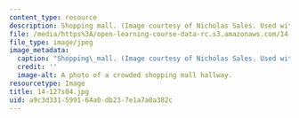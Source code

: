 ```yaml
---
content_type: resource
description: Shopping mall. (Image courtesy of Nicholas Sales. Used with permission.)
file: /media/https%3A/open-learning-course-data-rc.s3.amazonaws.com/14-127-behavioral-economics-and-finance-spring-2004/a9c3d331599164a0db237e1a7a0a382c_14-127s04.jpg
file_type: image/jpeg
image_metadata:
  caption: "Shopping\_mall. (Image courtesy of Nicholas Sales. Used with permission.)"
  credit: ''
  image-alt: A photo of a crowded shopping mall hallway.
resourcetype: Image
title: 14-127s04.jpg
uid: a9c3d331-5991-64a0-db23-7e1a7a0a382c
---
```

